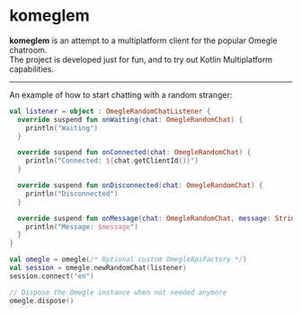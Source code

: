 # komeglem

**komeglem** is an attempt to a multiplatform client for the popular Omegle chatroom.  
The project is developed just for fun, and to try out Kotlin Multiplatform capabilities.

-----

An example of how to start chatting with a random stranger:

```kotlin
val listener = object : OmegleRandomChatListener {
  override suspend fun onWaiting(chat: OmegleRandomChat) {
    println("Waiting")
  }

  override suspend fun onConnected(chat: OmegleRandomChat) {
    println("Connected: ${chat.getClientId()}")
  }

  override suspend fun onDisconnected(chat: OmegleRandomChat) {
    println("Disconnected")
  }

  override suspend fun onMessage(chat: OmegleRandomChat, message: String) {
    println("Message: $message")
  }
}

val omegle = omegle(/* Optional custom OmegleApiFactory */)
val session = omegle.newRandomChat(listener)
session.connect("en")

// Dispose the Omegle instance when not needed anymore
omegle.dispose()
```
